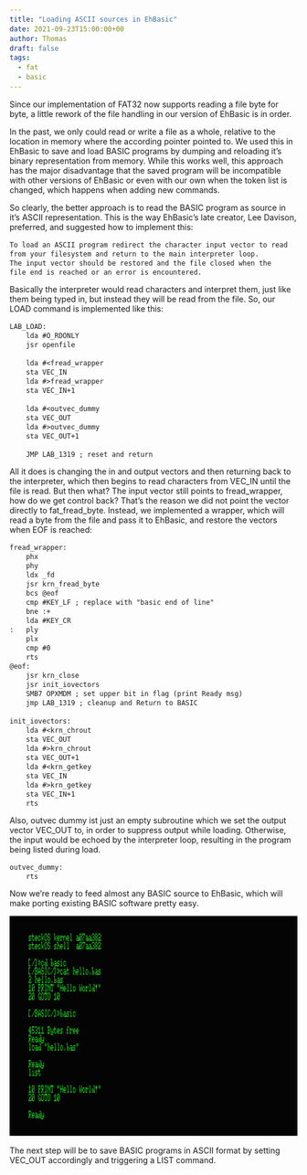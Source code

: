 ```yaml
---
title: "Loading ASCII sources in EhBasic"
date: 2021-09-23T15:00:00+00
author: Thomas
draft: false
tags:
  - fat
  - basic
---
```


Since our implementation of FAT32 now supports reading a file byte for byte, a little rework of the file handling in our version of EhBasic is in order.

In the past, we only could read or write a file as a whole, relative to the location in memory where the according pointer pointed to. We used this in EhBasic to save and load BASIC programs by dumping and reloading it’s binary representation from memory. While this works well, this approach has the major disadvantage that the saved program will be incompatible with other versions of EhBasic or even with our own when the token list is changed, which happens when adding new commands.

So clearly, the better approach is to read the BASIC program as source in it’s ASCII representation. This is the way EhBasic’s late creator, Lee Davison, preferred, and suggested how to implement this:

    To load an ASCII program redirect the character input vector to read 
    from your filesystem and return to the main interpreter loop. 
    The input vector should be restored and the file closed when the 
    file end is reached or an error is encountered.

Basically the interpreter would read characters and interpret them, just like them being typed in, but instead they will be read from the file. So, our LOAD command is implemented like this:
```
LAB_LOAD: 
    lda #O_RDONLY 
    jsr openfile

    lda #<fread_wrapper 
    sta VEC_IN 
    lda #>fread_wrapper 
    sta VEC_IN+1

    lda #<outvec_dummy 
    sta VEC_OUT 
    lda #>outvec_dummy 
    sta VEC_OUT+1 

    JMP LAB_1319 ; reset and return

```
All it does is changing the in and output vectors and then returning back to the interpreter, which then begins to read characters from VEC_IN until the file is read. But then what? The input vector still points to fread_wrapper, how do we get control back?
That’s the reason we did not point the vector directly to fat_fread_byte. Instead, we implemented a wrapper, which will read a byte from the file and pass it to EhBasic, and restore the vectors when EOF is reached:

```
fread_wrapper: 
    phx 
    phy 
    ldx _fd 
    jsr krn_fread_byte 
    bcs @eof 
    cmp #KEY_LF ; replace with "basic end of line" 
    bne :+ 
    lda #KEY_CR
:   ply   
    plx 
    cmp #0 
    rts
@eof: 
    jsr krn_close
    jsr init_iovectors
    SMB7 OPXMDM ; set upper bit in flag (print Ready msg) 
    jmp LAB_1319 ; cleanup and Return to BASIC

init_iovectors: 
    lda #<krn_chrout 
    sta VEC_OUT 
    lda #>krn_chrout 
    sta VEC_OUT+1
    lda #<krn_getkey 
    sta VEC_IN 
    lda #>krn_getkey 
    sta VEC_IN+1 
    rts
```

Also, outvec dummy ist just an empty subroutine which we set the output vector VEC_OUT to, in order to suppress output while loading. Otherwise, the input would be echoed by the interpreter loop, resulting in the program being listed during load.

```
outvec_dummy: 
    rts
```

Now we’re ready to feed almost any BASIC source to EhBasic, which will make porting existing BASIC software pretty easy.

![ASCII based LOAD in action](images/basic_load.png "ASCII based LOAD in action")


The next step will be to save BASIC programs in ASCII format by setting VEC_OUT accordingly and triggering a LIST command.